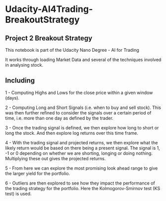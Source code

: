 # Udacity-AI4Trading-BreakoutStrategy
## Project 2 Breakout Strategy

This notebook is part of the Udacity Nano Degree - AI for Trading

It works through loading Market Data and several of the techniques involved in analysing stock.

## Including

1 - Computing Highs and Lows for the close price within a given window (days).

2 - Computing Long and Short Signals (i.e. when to buy and sell stock).  This was then further refined to consider the signals over a certain period of time, i.e. more than one day as defined by the trader.

3 - Once the trading signal is defined, we then explore how long to short or long the stock.  And then explore log returns over this time frame.

4 - With the trading signal and projected returns, we then explore what the likely return would be based on there being a present signal.  The signal is 1, -1 or 0 depending on whether we are shorting, longing or doing nothing.  Multiplying these out gives the projected returns.

5 - From here we can explore the most promising look ahead range to give the larger yield for the portfolio.

6 - Outliers are then explored to see how they impact the performance of the trading strategy for the portfolio.  Here the Kolmogorov-Smirnov test (KS test) is used.
